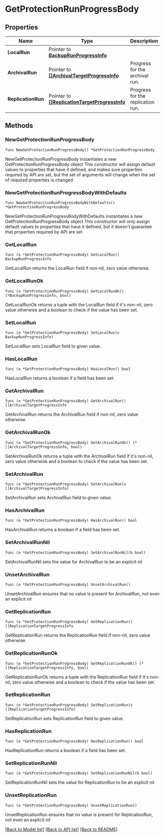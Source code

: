 # GetProtectionRunProgressBody

## Properties

Name | Type | Description | Notes
------------ | ------------- | ------------- | -------------
**LocalRun** | Pointer to [**BackupRunProgressInfo**](BackupRunProgressInfo.md) |  | [optional] 
**ArchivalRun** | Pointer to [**[]ArchivalTargetProgressInfo**](ArchivalTargetProgressInfo.md) | Progress for the archival run. | [optional] 
**ReplicationRun** | Pointer to [**[]ReplicationTargetProgressInfo**](ReplicationTargetProgressInfo.md) | Progress for the replication run. | [optional] 

## Methods

### NewGetProtectionRunProgressBody

`func NewGetProtectionRunProgressBody() *GetProtectionRunProgressBody`

NewGetProtectionRunProgressBody instantiates a new GetProtectionRunProgressBody object
This constructor will assign default values to properties that have it defined,
and makes sure properties required by API are set, but the set of arguments
will change when the set of required properties is changed

### NewGetProtectionRunProgressBodyWithDefaults

`func NewGetProtectionRunProgressBodyWithDefaults() *GetProtectionRunProgressBody`

NewGetProtectionRunProgressBodyWithDefaults instantiates a new GetProtectionRunProgressBody object
This constructor will only assign default values to properties that have it defined,
but it doesn't guarantee that properties required by API are set

### GetLocalRun

`func (o *GetProtectionRunProgressBody) GetLocalRun() BackupRunProgressInfo`

GetLocalRun returns the LocalRun field if non-nil, zero value otherwise.

### GetLocalRunOk

`func (o *GetProtectionRunProgressBody) GetLocalRunOk() (*BackupRunProgressInfo, bool)`

GetLocalRunOk returns a tuple with the LocalRun field if it's non-nil, zero value otherwise
and a boolean to check if the value has been set.

### SetLocalRun

`func (o *GetProtectionRunProgressBody) SetLocalRun(v BackupRunProgressInfo)`

SetLocalRun sets LocalRun field to given value.

### HasLocalRun

`func (o *GetProtectionRunProgressBody) HasLocalRun() bool`

HasLocalRun returns a boolean if a field has been set.

### GetArchivalRun

`func (o *GetProtectionRunProgressBody) GetArchivalRun() []ArchivalTargetProgressInfo`

GetArchivalRun returns the ArchivalRun field if non-nil, zero value otherwise.

### GetArchivalRunOk

`func (o *GetProtectionRunProgressBody) GetArchivalRunOk() (*[]ArchivalTargetProgressInfo, bool)`

GetArchivalRunOk returns a tuple with the ArchivalRun field if it's non-nil, zero value otherwise
and a boolean to check if the value has been set.

### SetArchivalRun

`func (o *GetProtectionRunProgressBody) SetArchivalRun(v []ArchivalTargetProgressInfo)`

SetArchivalRun sets ArchivalRun field to given value.

### HasArchivalRun

`func (o *GetProtectionRunProgressBody) HasArchivalRun() bool`

HasArchivalRun returns a boolean if a field has been set.

### SetArchivalRunNil

`func (o *GetProtectionRunProgressBody) SetArchivalRunNil(b bool)`

 SetArchivalRunNil sets the value for ArchivalRun to be an explicit nil

### UnsetArchivalRun
`func (o *GetProtectionRunProgressBody) UnsetArchivalRun()`

UnsetArchivalRun ensures that no value is present for ArchivalRun, not even an explicit nil
### GetReplicationRun

`func (o *GetProtectionRunProgressBody) GetReplicationRun() []ReplicationTargetProgressInfo`

GetReplicationRun returns the ReplicationRun field if non-nil, zero value otherwise.

### GetReplicationRunOk

`func (o *GetProtectionRunProgressBody) GetReplicationRunOk() (*[]ReplicationTargetProgressInfo, bool)`

GetReplicationRunOk returns a tuple with the ReplicationRun field if it's non-nil, zero value otherwise
and a boolean to check if the value has been set.

### SetReplicationRun

`func (o *GetProtectionRunProgressBody) SetReplicationRun(v []ReplicationTargetProgressInfo)`

SetReplicationRun sets ReplicationRun field to given value.

### HasReplicationRun

`func (o *GetProtectionRunProgressBody) HasReplicationRun() bool`

HasReplicationRun returns a boolean if a field has been set.

### SetReplicationRunNil

`func (o *GetProtectionRunProgressBody) SetReplicationRunNil(b bool)`

 SetReplicationRunNil sets the value for ReplicationRun to be an explicit nil

### UnsetReplicationRun
`func (o *GetProtectionRunProgressBody) UnsetReplicationRun()`

UnsetReplicationRun ensures that no value is present for ReplicationRun, not even an explicit nil

[[Back to Model list]](../README.md#documentation-for-models) [[Back to API list]](../README.md#documentation-for-api-endpoints) [[Back to README]](../README.md)


